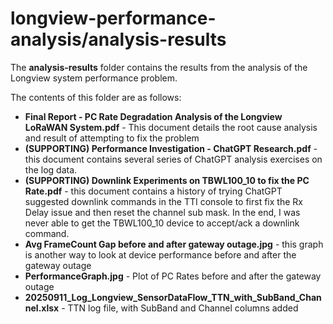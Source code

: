# longview-performance-analysis/analysis-results

The **analysis-results** folder contains the results from the analysis of the Longview system performance problem. 

The contents of this folder are as follows:

* **Final Report - PC Rate Degradation Analysis of the Longview LoRaWAN System.pdf** - This document details the root cause analysis and result of attempting to fix the problem
* **(SUPPORTING) Performance Investigation - ChatGPT Research.pdf** - this document contains several series of ChatGPT analysis exercises on the log data. 
* **(SUPPORTING) Downlink Experiments on TBWL100_10 to fix the PC Rate.pdf** - this document contains a history of trying ChatGPT suggested downlink commands in the TTI console to first fix the Rx Delay issue and then reset the channel sub mask. In the end, I was never able to get the TBWL100_10 device to accept/ack a downlink command. 
* **Avg FrameCount Gap before and after gateway outage.jpg** - this graph is another way to look at device performance before and after the gateway outage
* **PerformanceGraph.jpg** - Plot of PC Rates before and after the gateway outage
* **20250911_Log_Longview_SensorDataFlow_TTN_with_SubBand_Channel.xlsx** - TTN log file, with SubBand and Channel columns added
